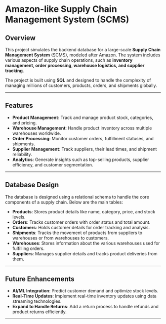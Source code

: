 # Amazon-like Supply Chain Management System (SCMS)

## Overview
This project simulates the backend database for a large-scale **Supply Chain Management System** (SCMS), modeled after Amazon. The system includes various aspects of supply chain operations, such as **inventory management, order processing, warehouse logistics, and supplier tracking**.

The project is built using **SQL** and designed to handle the complexity of managing millions of customers, products, orders, and shipments globally.

---

## Features
- **Product Management**: Track and manage product stock, categories, and pricing.
- **Warehouse Management**: Handle product inventory across multiple warehouses worldwide.
- **Order Processing**: Monitor customer orders, fulfillment statuses, and shipments.
- **Supplier Management**: Track suppliers, their lead times, and shipment reliability.
- **Analytics**: Generate insights such as top-selling products, supplier efficiency, and customer segmentation.

---

## Database Design
The database is designed using a relational schema to handle the core components of a supply chain. Below are the main tables:

- **Products**: Stores product details like name, category, price, and stock levels.
- **Orders**: Tracks customer orders with order status and total amount.
- **Customers**: Holds customer details for order tracking and analysis.
- **Shipments**: Tracks the movement of products from suppliers to warehouses or from warehouses to customers.
- **Warehouses**: Stores information about the various warehouses used for fulfilling orders.
- **Suppliers**: Manages supplier details and tracks product deliveries from them.

---


## Future Enhancements

- **AI/ML Integration**: Predict customer demand and optimize stock levels.
- **Real-Time Updates**: Implement real-time inventory updates using data streaming technologies.
- **Expand to Handle Returns**: Add a return process to handle refunds and product returns efficiently.

---
